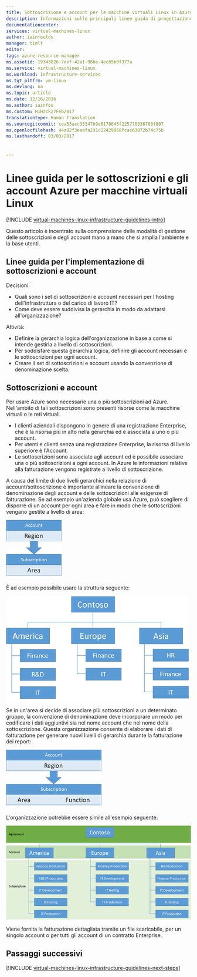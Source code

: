 ```yaml
---
title: Sottoscrizione e account per le macchine virtuali Linux in Azure | Documentazione Microsoft
description: Informazioni sulle principali linee guida di progettazione e implementazione per le sottoscrizioni e gli account in Azure.
documentationcenter: 
services: virtual-machines-linux
author: iainfoulds
manager: timlt
editor: 
tags: azure-resource-manager
ms.assetid: 19343826-7eef-42a1-98be-4ec65b0f377a
ms.service: virtual-machines-linux
ms.workload: infrastructure-services
ms.tgt_pltfrm: vm-linux
ms.devlang: na
ms.topic: article
ms.date: 12/16/2016
ms.author: iainfou
ms.custom: H1Hack27Feb2017
translationtype: Human Translation
ms.sourcegitcommit: cea53acc33347b9e6178645f225770936788f807
ms.openlocfilehash: 44a82f3eaafa231c22429968fcac63872b74c75b
ms.lasthandoff: 03/03/2017


---
```

# <a name="azure-subscription-and-accounts-guidelines-for-linux-vms"></a>Linee guida per le sottoscrizioni e gli account Azure per macchine virtuali Linux

[!INCLUDE [virtual-machines-linux-infrastructure-guidelines-intro](../../includes/virtual-machines-linux-infrastructure-guidelines-intro.md)]

Questo articolo è incentrato sulla comprensione delle modalità di gestione delle sottoscrizioni e degli account mano a mano che si amplia l'ambiente e la base utenti.

## <a name="implementation-guidelines-for-subscriptions-and-accounts"></a>Linee guida per l'implementazione di sottoscrizioni e account
Decisioni:

* Quali sono i set di sottoscrizioni e account necessari per l'hosting dell'infrastruttura o del carico di lavoro IT?
* Come deve essere suddivisa la gerarchia in modo da adattarsi all'organizzazione?

Attività:

* Definire la gerarchia logica dell'organizzazione in base a come si intende gestirla a livello di sottoscrizioni.
* Per soddisfare questa gerarchia logica, definire gli account necessari e le sottoscrizioni per ogni account.
* Creare il set di sottoscrizioni e account usando la convenzione di denominazione scelta.

## <a name="subscriptions-and-accounts"></a>Sottoscrizioni e account
Per usare Azure sono necessarie una o più sottoscrizioni ad Azure. Nell'ambito di tali sottoscrizioni sono presenti risorse come le macchine virtuali o le reti virtuali.

* I clienti aziendali dispongono in genere di una registrazione Enterprise, che è la risorsa più in alto nella gerarchia ed è associata a uno o più account.
* Per utenti e clienti senza una registrazione Enterprise, la risorsa di livello superiore è l'Account.
* Le sottoscrizioni sono associate agli account ed è possibile associare una o più sottoscrizioni a ogni account. In Azure le informazioni relative alla fatturazione vengono registrate a livello di sottoscrizione.

A causa del limite di due livelli gerarchici nella relazione di account/sottoscrizione è importante allineare la convenzione di denominazione degli account e delle sottoscrizioni alle esigenze di fatturazione. Se ad esempio un'azienda globale usa Azure, può scegliere di disporre di un account per ogni area e fare in modo che le sottoscrizioni vengano gestite a livello di area:

![](./media/virtual-machines-common-infrastructure-service-guidelines/sub01.png)

È ad esempio possibile usare la struttura seguente:

![](./media/virtual-machines-common-infrastructure-service-guidelines/sub02.png)

Se in un'area si decide di associare più sottoscrizioni a un determinato gruppo, la convenzione di denominazione deve incorporare un modo per codificare i dati aggiuntivi sia nel nome account che nel nome della sottoscrizione. Questa organizzazione consente di elaborare i dati di fatturazione per generare nuovi livelli di gerarchia durante la fatturazione dei report:

![](./media/virtual-machines-common-infrastructure-service-guidelines/sub03.png)

L'organizzazione potrebbe essere simile all'esempio seguente:

![](./media/virtual-machines-common-infrastructure-service-guidelines/sub04.png)

Viene fornita la fatturazione dettagliata tramite un file scaricabile, per un singolo account o per tutti gli account di un contratto Enterprise.

## <a name="next-steps"></a>Passaggi successivi
[!INCLUDE [virtual-machines-linux-infrastructure-guidelines-next-steps](../../includes/virtual-machines-linux-infrastructure-guidelines-next-steps.md)]


